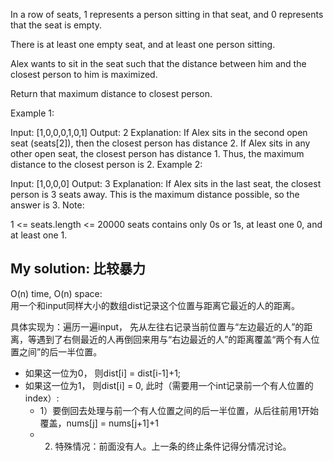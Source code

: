 In a row of seats, 1 represents a person sitting in that seat, and 0 represents that the seat is empty. 

There is at least one empty seat, and at least one person sitting.

Alex wants to sit in the seat such that the distance between him and the closest person to him is maximized. 

Return that maximum distance to closest person.

Example 1:

Input: [1,0,0,0,1,0,1]
Output: 2
Explanation: 
If Alex sits in the second open seat (seats[2]), then the closest person has distance 2.
If Alex sits in any other open seat, the closest person has distance 1.
Thus, the maximum distance to the closest person is 2.
Example 2:

Input: [1,0,0,0]
Output: 3
Explanation: 
If Alex sits in the last seat, the closest person is 3 seats away.
This is the maximum distance possible, so the answer is 3.
Note:

1 <= seats.length <= 20000
seats contains only 0s or 1s, at least one 0, and at least one 1.

## My solution: 比较暴力

O(n) time, O(n) space:  
用一个和input同样大小的数组dist记录这个位置与距离它最近的人的距离。

具体实现为：遍历一遍input， 先从左往右记录当前位置与“左边最近的人”的距离，等遇到了右侧最近的人再倒回来用与“右边最近的人”的距离覆盖“两个有人位置之间”的后一半位置。
+ 如果这一位为0， 则dist[i] = dist[i-1]+1;
+ 如果这一位为1， 则dist[i] = 0, 此时（需要用一个int记录前一个有人位置的index）:
	+ 1）要倒回去处理与前一个有人位置之间的后一半位置，从后往前用1开始覆盖，nums[j] = nums[j+1]+1
	+ 2) 特殊情况：前面没有人。上一条的终止条件记得分情况讨论。